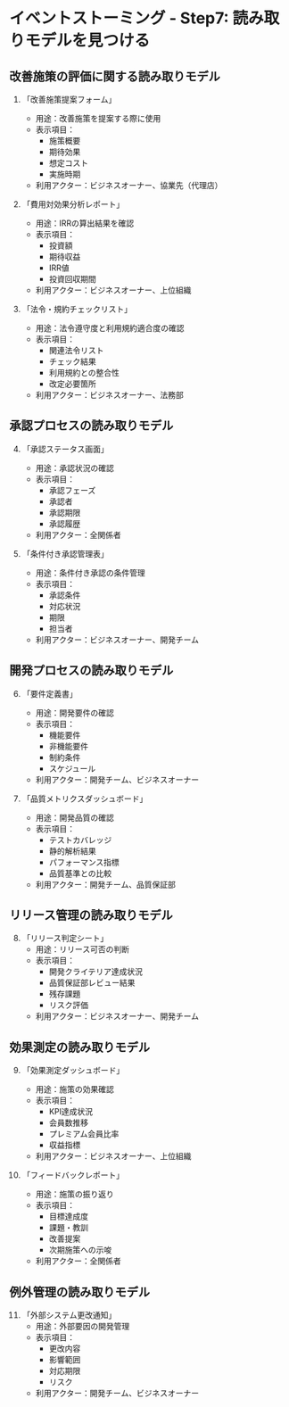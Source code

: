 # イベントストーミング - Step7: 読み取りモデルを見つける

## 改善施策の評価に関する読み取りモデル

1. 「改善施策提案フォーム」
   - 用途：改善施策を提案する際に使用
   - 表示項目：
     - 施策概要
     - 期待効果
     - 想定コスト
     - 実施時期
   - 利用アクター：ビジネスオーナー、協業先（代理店）

2. 「費用対効果分析レポート」
   - 用途：IRRの算出結果を確認
   - 表示項目：
     - 投資額
     - 期待収益
     - IRR値
     - 投資回収期間
   - 利用アクター：ビジネスオーナー、上位組織

3. 「法令・規約チェックリスト」
   - 用途：法令遵守度と利用規約適合度の確認
   - 表示項目：
     - 関連法令リスト
     - チェック結果
     - 利用規約との整合性
     - 改定必要箇所
   - 利用アクター：ビジネスオーナー、法務部

## 承認プロセスの読み取りモデル

4. 「承認ステータス画面」
   - 用途：承認状況の確認
   - 表示項目：
     - 承認フェーズ
     - 承認者
     - 承認期限
     - 承認履歴
   - 利用アクター：全関係者

5. 「条件付き承認管理表」
   - 用途：条件付き承認の条件管理
   - 表示項目：
     - 承認条件
     - 対応状況
     - 期限
     - 担当者
   - 利用アクター：ビジネスオーナー、開発チーム

## 開発プロセスの読み取りモデル

6. 「要件定義書」
   - 用途：開発要件の確認
   - 表示項目：
     - 機能要件
     - 非機能要件
     - 制約条件
     - スケジュール
   - 利用アクター：開発チーム、ビジネスオーナー

7. 「品質メトリクスダッシュボード」
   - 用途：開発品質の確認
   - 表示項目：
     - テストカバレッジ
     - 静的解析結果
     - パフォーマンス指標
     - 品質基準との比較
   - 利用アクター：開発チーム、品質保証部

## リリース管理の読み取りモデル

8. 「リリース判定シート」
   - 用途：リリース可否の判断
   - 表示項目：
     - 開発クライテリア達成状況
     - 品質保証部レビュー結果
     - 残存課題
     - リスク評価
   - 利用アクター：ビジネスオーナー、開発チーム

## 効果測定の読み取りモデル

9. 「効果測定ダッシュボード」
   - 用途：施策の効果確認
   - 表示項目：
     - KPI達成状況
     - 会員数推移
     - プレミアム会員比率
     - 収益指標
   - 利用アクター：ビジネスオーナー、上位組織

10. 「フィードバックレポート」
    - 用途：施策の振り返り
    - 表示項目：
      - 目標達成度
      - 課題・教訓
      - 改善提案
      - 次期施策への示唆
    - 利用アクター：全関係者

## 例外管理の読み取りモデル

11. 「外部システム更改通知」
    - 用途：外部要因の開発管理
    - 表示項目：
      - 更改内容
      - 影響範囲
      - 対応期限
      - リスク
    - 利用アクター：開発チーム、ビジネスオーナー
